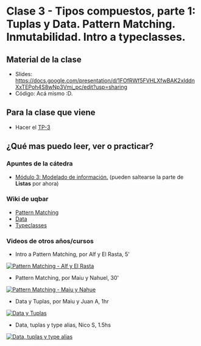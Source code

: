 # Clase 3 - Tipos compuestos, parte 1: Tuplas y Data. Pattern Matching. Inmutabilidad. Intro a typeclasses.

## Material de la clase

- Slides: https://docs.google.com/presentation/d/1FOfRWf5FVHLXfwBAK2xIddnXxTEPoh4S8wNp3Vmi_pc/edit?usp=sharing
- Código: Acá mismo :D.

## Para la clase que viene

- Hacer el [TP-3](https://classroom.github.com/a/x4bgEg-T)

## ¿Qué mas puedo leer, ver o practicar?

### Apuntes de la cátedra

- [Módulo 3: Modelado de información.](https://drive.google.com/open?id=11C2UAbP70dP7sTID-ZxJm_a-5ypKxQUEuZr6GVk5yFI) (pueden saltearse la parte de **Listas** por ahora)

### Wiki de uqbar

- [Pattern Matching](https://wiki.uqbar.org/wiki/articles/pattern-matching-en-haskell.html)
- [Data](https://wiki.uqbar.org/wiki/articles/data--definiendo-nuestros-tipos-en-haskell.html)
- [Typeclasses](https://wiki.uqbar.org/wiki/articles/typeclasses.html)

### Videos de otros años/cursos

- Intro a Pattern Matching, por Alf y El Rasta, 5'

[![Pattern Matching - Alf y El Rasta](https://img.youtube.com/vi/OaPxc03WVTU/0.jpg)](https://youtu.be/OaPxc03WVTU "Pattern Matching - Alf y El Rasta")

- Pattern Matching, por Maiu y Nahuel, 30'

[![Pattern Matching - Maiu y Nahue](https://img.youtube.com/vi/TIo7c4hWZi0/0.jpg)](https://youtu.be/TIo7c4hWZi0 "Pattern Matching - Maiu y Nahue")

- Data y Tuplas, por Maiu y Juan A, 1hr

[![Data y Tuplas](https://img.youtube.com/vi/6tEGnH_FYGY/0.jpg)](https://youtu.be/6tEGnH_FYGY "Data y Tuplas")

- Data, tuplas y type alias, Nico S, 1.5hs

[![Data, tuplas y type alias](https://img.youtube.com/vi/KTSmeW54yJE/0.jpg)](https://youtu.be/KTSmeW54yJE "Data, tuplas y type alias")